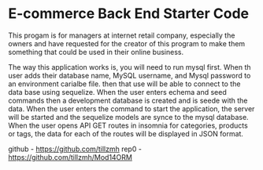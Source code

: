 # E-commerce Back End Starter Code

This progam is for managers at internet retail company, especially the owners and have requested for the creator of this program to make them something that could be used in their online business.

The way this application works is, you will need to run mysql first. When th user adds their database name, MySQL username, and Mysql password to an environment carialbe file. then that use will be able to connect to the data base using sequelize. When the user enters echema and seed commands then a development database is created and is seede with the data. When the user enters the command to start the application, the server will be started and the sequelize models are synce to the mysql database. When the user opens API GET routes in insomnia for categories, products or tags, the data for each of the routes will be displayed in JSON format. 

github - https://github.com/tillzmh
rep0 - https://github.com/tillzmh/Mod14ORM